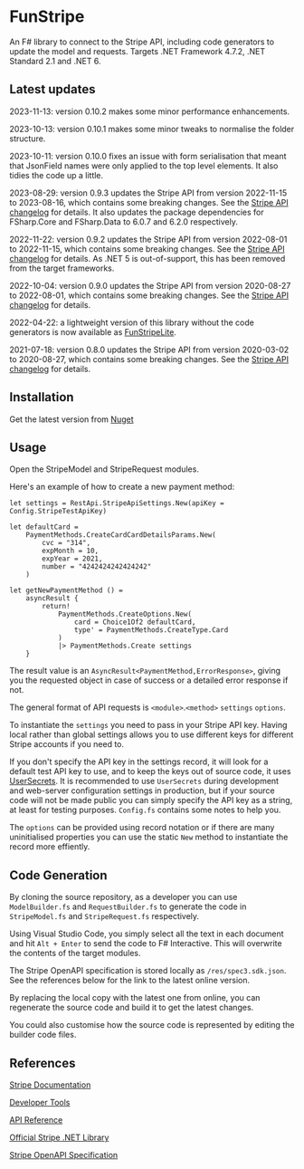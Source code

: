 # FunStripe

An F# library to connect to the Stripe API, including code generators to update the model and requests. Targets .NET Framework 4.7.2, .NET Standard 2.1  and .NET 6.

## Latest updates

2023-11-13: version 0.10.2 makes some minor performance enhancements.

2023-10-13: version 0.10.1 makes some minor tweaks to normalise the folder structure.

2023-10-11: version 0.10.0 fixes an issue with form serialisation that meant that JsonField names were only applied to the top level elements. It also tidies the code up a little.

2023-08-29: version 0.9.3 updates the Stripe API from version 2022-11-15 to 2023-08-16, which contains some breaking changes. See the [Stripe API changelog](https://stripe.com/docs/upgrades#api-changelog) for details. It also updates the package dependencies for FSharp.Core and FSharp.Data to 6.0.7 and 6.2.0 respectively. 

2022-11-22: version 0.9.2 updates the Stripe API from version 2022-08-01 to 2022-11-15, which contains some breaking changes. See the [Stripe API changelog](https://stripe.com/docs/upgrades#api-changelog) for details. As .NET 5 is out-of-support, this has been removed from the target frameworks.

2022-10-04: version 0.9.0 updates the Stripe API from version 2020-08-27 to 2022-08-01, which contains some breaking changes. See the [Stripe API changelog](https://stripe.com/docs/upgrades#api-changelog) for details.

2022-04-22: a lightweight version of this library without the code generators is now available as [FunStripeLite](https://github.com/simontreanor/FunStripeLite). 

2021-07-18: version 0.8.0 updates the Stripe API from version 2020-03-02 to 2020-08-27, which contains some breaking changes. See the [Stripe API changelog](https://stripe.com/docs/upgrades#api-changelog) for details.

## Installation

Get the latest version from [Nuget](https://www.nuget.org/packages/FunStripe/)

## Usage

Open the StripeModel and StripeRequest modules.

Here's an example of how to create a new payment method:

```F#
let settings = RestApi.StripeApiSettings.New(apiKey = Config.StripeTestApiKey)

let defaultCard =
    PaymentMethods.CreateCardCardDetailsParams.New(
        cvc = "314",
        expMonth = 10,
        expYear = 2021,
        number = "4242424242424242"
    )

let getNewPaymentMethod () =
    asyncResult {
        return! 
            PaymentMethods.CreateOptions.New(
                card = Choice1Of2 defaultCard,
                type' = PaymentMethods.CreateType.Card
            )
            |> PaymentMethods.Create settings
    }
```

The result value is an `AsyncResult<PaymentMethod,ErrorResponse>`, giving you the requested object in case of success or a detailed error response if not.

The general format of API requests is `<module>`.`<method>` `settings` `options`.

To instantiate the `settings` you need to pass in your Stripe API key. Having local rather than global settings allows you to use different keys for different Stripe accounts if you need to.

If you don't specify the API key in the settings record, it will look for a default test API key to use, and to keep the keys out of source code, it uses [UserSecrets](https://docs.microsoft.com/en-us/aspnet/core/security/app-secrets?view=aspnetcore-5.0&tabs=windows). It is recommended to use `UserSecrets` during development and web-server configuration settings in production, but if your source code will not be made public you can simply specify the API key as a string, at least for testing purposes. `Config.fs` contains some notes to help you.

The `options` can be provided using record notation or if there are many uninitialised properties you can use the static `New` method to instantiate the record more effiently.

## Code Generation

By cloning the source repository, as a developer you can use `ModelBuilder.fs` and `RequestBuilder.fs` to generate the code in `StripeModel.fs` and `StripeRequest.fs` respectively.

Using Visual Studio Code, you simply select all the text in each document and hit `Alt + Enter` to send the code to F# Interactive. This will overwrite the contents of the target modules.

The Stripe OpenAPI specification is stored locally as `/res/spec3.sdk.json`. See the references below for the link to the latest online version.

By replacing the local copy with the latest one from online, you can regenerate the source code and build it to get the latest changes.

You could also customise how the source code is represented by editing the builder code files.

## References

[Stripe Documentation](https://stripe.com/docs)

[Developer Tools](https://stripe.com/docs/development)

[API Reference](https://stripe.com/docs/api)

[Official Stripe .NET Library](https://github.com/stripe/stripe-dotnet)

[Stripe OpenAPI Specification](https://raw.githubusercontent.com/stripe/openapi/master/openapi/spec3.sdk.json)

